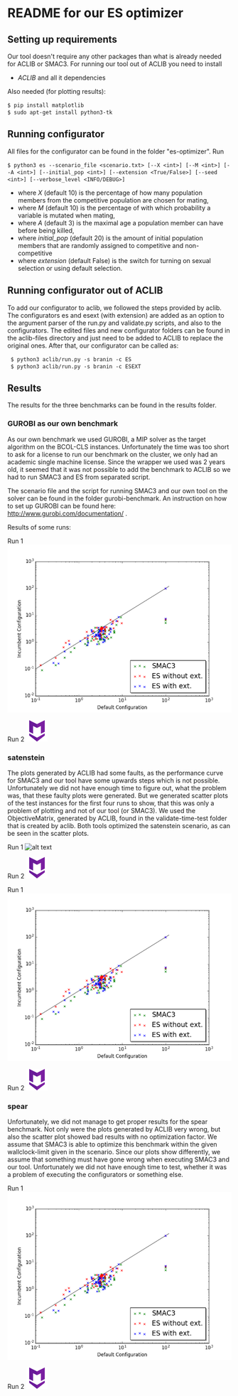 # README for our ES optimizer

## Setting up requirements
Our tool doesn't require any other packages than what is already needed for ACLIB or SMAC3. For running our tool out of ACLIB you need to install

* *ACLIB* and all it dependencies

Also needed (for plotting results): 

```
$ pip install matplotlib
$ sudo apt-get install python3-tk
```

## Running configurator

All files for the configurator can be found in the folder "es-optimizer".
Run 

```
$ python3 es --scenario_file <scenario.txt> [--X <int>] [--M <int>] [--A <int>] [--initial_pop <int>] [--extension <True/False>] [--seed <int>] [--verbose_level <INFO/DEBUG>]
```
* where *X* (default 10) is the percentage of how many population members from the competitive population are chosen for mating,
* where *M* (default 10) is the percentage of with which probability a variable is mutated when mating,
* where *A* (default 3) is the maximal age a population member can have before being killed,
* where *initial_pop* (default 20) is the amount of initial population members that are randomly assigned to competitive and non-competitive
* where *extension* (default False) is the switch for turning on sexual selection or using default selection.

## Running configurator out of ACLIB

To add our configurator to aclib, we followed the steps provided by aclib. The configurators es and esext (with extension) are added as an option to the argument parser of the run.py and validate.py scripts, and also to the configurators. The edited files and new configurator folders can be found in the aclib-files directory and just need to be added to ACLIB to replace the original ones.
After that, our configurator can be called as:
```
 $ python3 aclib/run.py -s branin -c ES
 $ python3 aclib/run.py -s branin -c ESEXT
```

## Results

The results for the three benchmarks can be found in the results folder.

### GUROBI as our own benchmark
As our own benchmark we used GUROBI, a MIP solver as the target algorithm on the BCOL-CLS instances. Unfortunately the time was too short to ask for a license to run our benchmark on the cluster, we only had an academic single machine license. Since the wrapper we used was 2 years old, it seemed that it was not possible to add the benchmark to ACLIB so we had to run SMAC3 and ES from separated script.

The scenario file and the script for running SMAC3 and our own tool on the solver can be found in the folder gurobi-benchmark. 
An instruction on how to set up GUROBI can be found here: http://www.gurobi.com/documentation/ .

Results of some runs:

Run 1
![alt text](results/gurobi/run1.png "Run1")

Run 2
![alt text](https://github.com/adam-p/markdown-here/raw/master/src/common/images/icon48.png "Logo Title Text 1")

### satenstein
The plots generated by ACLIB had some faults, as the performance curve for SMAC3 and our tool have some upwards steps which is not possible. Unfortunately we did not have enough time to figure out, what the problem was, that these faulty plots were generated. But we generated scatter plots of the test instances for the first four runs to show, that this was only a problem of plotting and not of our tool (or SMAC3). We used the ObjectiveMatrix, generated by ACLIB, found in the validate-time-test folder that is created by aclib. Both tools optimized the satenstein scenario, as can be seen in the scatter plots.


Run 1 
![alt text](results/satenstein/run1.png "Run1")

Run 2
![alt text](https://github.com/adam-p/markdown-here/raw/master/src/common/images/icon48.png "Logo Title Text 1")


Run 1
![alt text](results/gurobi/run1.png "Run1")

Run 2
![alt text](https://github.com/adam-p/markdown-here/raw/master/src/common/images/icon48.png "Logo Title Text 1")

### spear
Unfortunately, we did not manage to get proper results for the spear benchmark. Not only were the plots generated by ACLIB very wrong, but also the scatter plot showed bad results with no optimization factor. We assume that SMAC3 is able to optimize this benchmark within the given wallclock-limit given in the scenario. Since our plots show differently, we assume that something must have gone wrong when executing SMAC3 and our tool. Unfortunately we did not have enough time to test, whether it was a problem of executing the configurators or something else.


Run 1
![alt text](results/gurobi/run1.png "Run1")

Run 2
![alt text](https://github.com/adam-p/markdown-here/raw/master/src/common/images/icon48.png "Logo Title Text 1")
